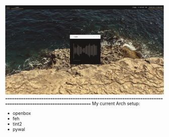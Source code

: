 #
![obscreen](https://raw.githubusercontent.com/buyBread/dots/master/screenshots/2018-02-10-113931_1366x768_scrot.png)
`============================================================================================================`
My current Arch setup:
 - openbox
 - feh
 - tint2
 - pywal
